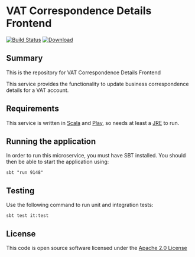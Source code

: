 # VAT Correspondence Details Frontend

[![Build Status](https://travis-ci.org/hmrc/vat-correspondence-details-frontend.svg)](https://travis-ci.org/hmrc/vat-correspondence-details-frontend) [ ![Download](https://api.bintray.com/packages/hmrc/releases/vat-correspondence-details-frontend/images/download.svg) ](https://bintray.com/hmrc/releases/vat-correspondence-details-frontend/_latestVersion)

## Summary

This is the repository for VAT Correspondence Details Frontend

This service provides the functionality to update business correspondence details for a VAT account.

## Requirements

This service is written in [Scala](http://www.scala-lang.org/) and [Play](http://playframework.com/), so needs at least a [JRE](https://www.java.com/en/download/) to run.

## Running the application

In order to run this microservice, you must have SBT installed. You should then be able to start the application using:

`sbt "run 9148"`

## Testing

Use the following command to run unit and integration tests:

`sbt test it:test`

## License

This code is open source software licensed under the [Apache 2.0 License]("http://www.apache.org/licenses/LICENSE-2.0.html")